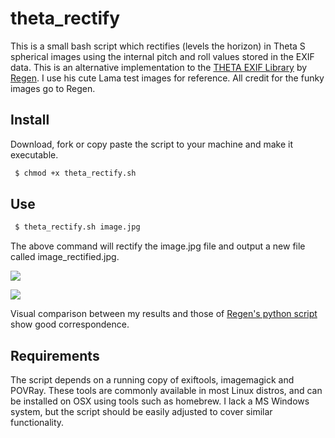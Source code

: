 # theta_rectify

This is a small bash script which rectifies (levels the horizon) in Theta S spherical images using the internal pitch and roll values stored in the EXIF data. This is an alternative implementation to the [THETA EXIF Library](https://github.com/regen100/thetaexif) by [Regen](https://github.com/regen100). I use his cute Lama test images for reference. All credit for the funky images go to Regen.

## Install

Download, fork or copy paste the script to your machine and make it executable.

```bash
 $ chmod +x theta_rectify.sh
```

## Use

```bash
 $ theta_rectify.sh image.jpg
```

The above command will rectify the image.jpg file and output a new file called image_rectified.jpg.

![](https://i1.wp.com/www.khufkens.com/wp-content/uploads/2017/05/equirectangular.jpg?zoom=2&w=525)

![](https://i1.wp.com/www.khufkens.com/wp-content/uploads/2017/05/equirectangular_rectified.jpg?zoom=2&w=525)

Visual comparison between my results and those of [Regen's python script](http://www.regentechlog.com/2014/06/26/python-thetaexif/) show good correspondence.


## Requirements

The script depends on a running copy of exiftools, imagemagick and POVRay. These tools are commonly available in most Linux distros, and can be installed on OSX using tools such as homebrew. I lack a MS Windows system, but the script should be easily adjusted to cover similar functionality.
